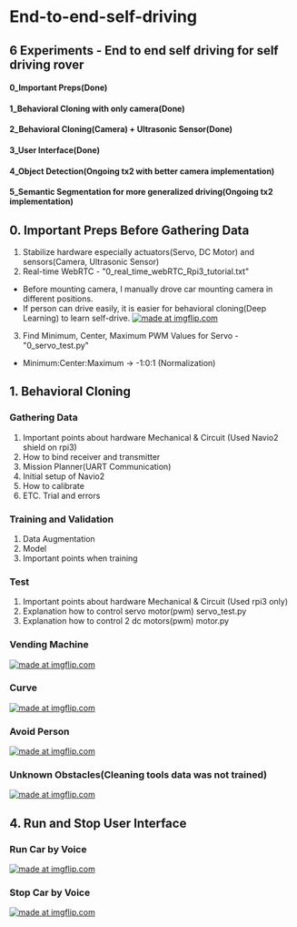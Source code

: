 # End-to-end-self-driving
## 6 Experiments - End to end self driving for self driving rover
#### 0_Important Preps(Done)
#### 1_Behavioral Cloning with only camera(Done)
#### 2_Behavioral Cloning(Camera) + Ultrasonic Sensor(Done)
#### 3_User Interface(Done)
#### 4_Object Detection(Ongoing tx2 with better camera implementation)
#### 5_Semantic Segmentation for more generalized driving(Ongoing tx2 implementation)

## 0. Important Preps Before Gathering Data
1) Stabilize hardware especially actuators(Servo, DC Motor) and sensors(Camera, Ultrasonic Sensor)
2) Real-time WebRTC - "0_real_time_webRTC_Rpi3_tutorial.txt"
- Before mounting camera, I manually drove car mounting camera in different positions.
- If person can drive easily, it is easier for behavioral cloning(Deep Learning) to learn self-drive.
<a href="https://imgflip.com/gif/2vfl6v"><img src="https://i.imgflip.com/2vfl6v.gif" title="made at imgflip.com"/></a>
3) Find Minimum, Center, Maximum PWM Values for Servo - "0_servo_test.py"
- Minimum:Center:Maximum -> -1:0:1 (Normalization)


## 1. Behavioral Cloning
### Gathering Data
1) Important points about hardware Mechanical & Circuit (Used Navio2 shield on rpi3)
2) How to bind receiver and transmitter
3) Mission Planner(UART Communication)
4) Initial setup of Navio2
5) How to calibrate
6) ETC. Trial and errors

### Training and Validation
1) Data Augmentation
2) Model
3) Important points when training

### Test
1) Important points about hardware Mechanical & Circuit (Used rpi3 only)
2) Explanation how to control servo motor(pwm)
servo_test.py
3) Explanation how to control 2 dc motors(pwm)
motor.py 

### Vending Machine
<a href="https://imgflip.com/gif/2v62p0"><img src="https://i.imgflip.com/2v62p0.gif" title="made at imgflip.com"/></a>
### Curve
<a href="https://imgflip.com/gif/2v62y6"><img src="https://i.imgflip.com/2v62y6.gif" title="made at imgflip.com"/></a>
### Avoid Person
<a href="https://imgflip.com/gif/2v63dj"><img src="https://i.imgflip.com/2v63dj.gif" title="made at imgflip.com"/></a>
### Unknown Obstacles(Cleaning tools data was not trained)
<a href="https://imgflip.com/gif/2v63ok"><img src="https://i.imgflip.com/2v63ok.gif" title="made at imgflip.com"/></a>

## 4. Run and Stop User Interface
### Run Car by Voice
<a href="https://imgflip.com/gif/2vflym"><img src="https://i.imgflip.com/2vflym.gif" title="made at imgflip.com"/></a>
### Stop Car by Voice
<a href="https://imgflip.com/gif/2vfm06"><img src="https://i.imgflip.com/2vfm06.gif" title="made at imgflip.com"/></a>

